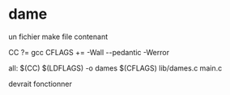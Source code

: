 # dame

un fichier make file contenant 

CC ?= gcc
CFLAGS += -Wall --pedantic -Werror

all:
	$(CC) $(LDFLAGS) -o dames $(CFLAGS) lib/dames.c main.c

devrait fonctionner
